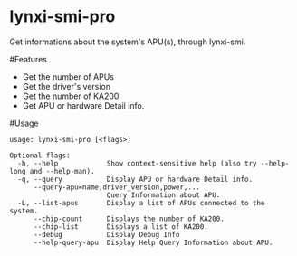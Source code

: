 # lynxi-smi-pro

Get informations about the system's APU(s), through lynxi-smi.

#Features
* Get the number of APUs 
* Get the driver's version
* Get the number of KA200
* Get APU or hardware Detail info.

#Usage
```
usage: lynxi-smi-pro [<flags>]

Optional flags:
  -h, --help            Show context-sensitive help (also try --help-long and --help-man).
  -q, --query           Display APU or hardware Detail info.
      --query-apu=name,driver_version,power,...
                        Query Information about APU.
  -L, --list-apus       Display a list of APUs connected to the system.
      --chip-count      Displays the number of KA200.
      --chip-list       Displays a list of KA200.
      --debug           Display Debug Info
      --help-query-apu  Display Help Query Information about APU.
```
